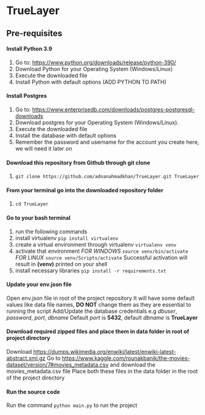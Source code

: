 # TrueLayer

## Pre-requisites

#### Install Python 3.9
1. Go to: https://www.python.org/downloads/release/python-390/
2. Download Python for your Operating System (Windows/Linux)
3. Execute the downloaded file
4. Install Python with default options (ADD PYTHON TO PATH)

#### Install Postgres
1. Go to: https://www.enterprisedb.com/downloads/postgres-postgresql-downloads
2. Download postgres for your Operating System (Windows/Linux). 
3. Execute the downloaded file
4. Install the database with default options
5. Remember the password and username for the account you create here, we will need it later on

#### Download this repository from Github through git clone
1. `git clone https://github.com/adnanahmadkhan/TrueLayer.git TrueLayer`

#### From your terminal go into the downloaded repository folder
1. `cd TrueLayer`

#### Go to your bash terminal
1. run the following commands 
2. install virtualenv `pip install virtualenv`
3. create a virtual environment through virtualenv `virtualenv venv`
4. activate that environment 
	*FOR WINDOWS* `source venv/bin/activate`  
	*FOR LINUX*  `source venv/Scripts/activate`
	Successful activation will result in **(venv)** printed on your shell
5. install necessary libraries `pip install -r requirements.txt`


#### Update your env.json file
Open env.json file in root of the project repository
It will have some default values like data file names, **DO NOT** change them as they are essential to running the script
Add/Update the database credentials e.g _dbuser_, _password_, _port_, _dbname_
Default _port_ is **5432**, default _dbname_ is **TrueLayer**

#### Download required zipped files and place them in data folder in root of project directory
Download https://dumps.wikimedia.org/enwiki/latest/enwiki-latest-abstract.xml.gz
Go to https://www.kaggle.com/rounakbanik/the-movies-dataset/version/7#movies_metadata.csv and download the movies_metadata.csv file
Place both these files in the data folder in the root of the project directory

#### Run the source code
Run the command `python main.py` to run the project
